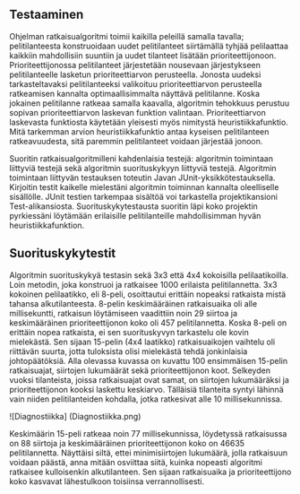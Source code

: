 Testaaminen
-------

Ohjelman ratkaisualgoritmi toimii kaikilla peleillä samalla tavalla; pelitilanteesta konstruoidaan uudet pelitilanteet siirtämällä tyhjää pelilaattaa kaikkiin mahdollisiin suuntiin ja uudet tilanteet lisätään prioriteettijonoon. Prioriteettijonossa pelitilanteet järjestetään nousevaan järjestykseen pelitilanteelle lasketun prioriteettiarvon perusteella. Jonosta uudeksi tarkasteltavaksi pelitilanteeksi valikoituu prioriteettiarvon perusteella ratkeamisen kannalta optimaallisimmalta näyttävä pelitilanne. Koska jokainen pelitilanne ratkeaa samalla kaavalla, algoritmin tehokkuus perustuu sopivan prioriteettiarvon laskevan funktion valintaan. Prioriteettiarvon laskevasta funktiosta käytetään yleisesti myös nimitystä heuristiikkafunktio. Mitä tarkemman arvion heuristiikkafunktio antaa kyseisen pelitilanteen ratkeavuudesta, sitä paremmin pelitilanteet voidaan järjestää jonoon. 

Suoritin ratkaisualgoritmilleni kahdenlaisia testejä: algoritmin toimintaan liittyviä testejä sekä algoritmin suorituskykyyn liittyviä testejä. Algoritmin toimintaan liittyvän testauksen toteutin Javan JUnit-yksikkötestauksella. Kirjoitin testit kaikelle mielestäni algoritmin toiminnan kannalta oleelliselle sisällölle. JUnit testien tarkempaa sisältöä voi tarkastella projektikansioni Test-alikansiosta. Suorituskykytestausta suoritin läpi koko projektin pyrkiessäni löytämään erilaisille pelitilanteille mahdollisimman hyvän heuristiikkafunktion.

Suorituskykytestit
------

Algoritmin suorituskykyä testasin sekä 3x3 että 4x4 kokoisilla pelilaatikoilla. Loin metodin, joka konstruoi ja ratkaisee 1000 erilaista pelitilannetta. 3x3 kokoinen pelilaatikko, eli 8-peli, osoittautui erittäin nopeaksi ratkaista mistä tahansa alkutilanteesta. 8-pelin keskimääräinen ratkaisuaika oli alle millisekuntti, ratkaisun löytämiseen vaadittiin noin 29 siirtoa ja keskimääräinen prioriteettijonon koko oli 457 pelitilannetta. Koska 8-peli on erittäin nopea ratkaista, ei sen suorituskyvyn tarkastelu ole kovin mielekästä. Sen sijaan 15-pelin (4x4 laatikko) ratkaisuaikojen vaihtelu oli riittävän suurta, jotta tuloksista olisi mielekästä tehdä jonkinlaisia johtopäätöksiä. Alla olevassa kuvassa on kuvattu 100 ensimmäisen 15-pelin ratkaisuajat, siirtojen lukumäärät sekä prioriteettijonon koot. Selkeyden vuoksi tilanteista, joissa ratkaisuajat ovat samat, on siirtojen lukumääräksi ja prioriteettijonon kooksi laskettu keskiarvo. Tälläisiä tilanteita syntyi lähinnä vain niiden pelitilanteiden kohdalla, jotka ratkesivat alle 10 millisekunnissa.  

![Diagnostiikka] (Diagnostiikka.png)

Keskimäärin 15-peli ratkeaa noin 77 millisekunnissa, löydetyssä ratkaisussa on 88 siirtoja ja keskimääräinen prioriteettijonon koko on 46635 pelitilannetta. Näyttäisi siltä, ettei minimisiirtojen lukumäärä, jolla ratkaisuun voidaan päästä, anna mitään osviittaa siitä, kuinka nopeasti algoritmi ratkaisee kulloisenkin alkutilanteen. Sen sijaan ratkaisuaika ja prioriteettijono koko kasvavat lähestulkoon toisiinsa verrannollisesti. 
